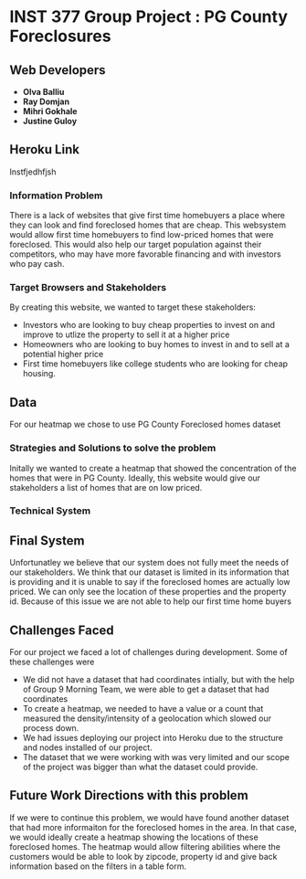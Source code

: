 # INST 377 Group Project : PG County Foreclosures

## Web Developers

* **Olva Balliu** 
* **Ray Domjan** 
* **Mihri Gokhale** 
* **Justine Guloy** 

## Heroku Link 
Instfjedhfjsh

### Information Problem 
There is a lack of websites that give first time homebuyers a place where they can look and find foreclosed homes that are cheap. This websystem would allow first time homebuyers to find low-priced homes that were foreclosed.
This would also help our target population against their competitors, who may have more favorable financing and with investors who pay cash.

### Target Browsers and Stakeholders
By creating this website, we wanted to target these stakeholders: 
* Investors who are looking to buy cheap properties to invest on and improve to utlize the property to sell it at a higher price
* Homeowners who are looking to buy homes to invest in and to sell at a potential higher price
* First time homebuyers like college students who are looking for cheap housing. 

## Data
For our heatmap we chose to use PG County Foreclosed homes dataset 

### Strategies and Solutions to solve the problem
Initally we wanted to create a heatmap that showed the concentration of the homes that were in PG County. Ideally, this website would give our stakeholders a list of homes that are on low priced. 

### Technical System 


## Final System
Unfortunatley we believe that our system does not fully meet the needs of our stakeholders. We think that our dataset is limited in its information that is providing and it is unable to say if the foreclosed homes are actually low priced. We can only see the location of these properties and the property id. Because of this issue we are not able to help our first time home buyers

## Challenges Faced
For our project we faced a lot of challenges during development. Some of these challenges were 

* We did not have a dataset that had coordinates intially, but with the help of Group 9 Morning Team, we were able to get a dataset that had coordinates
* To create a heatmap, we needed to have a value or a count that measured the density/intensity of a geolocation which slowed our process down. 
* We had issues deploying our project into Heroku due to the structure and nodes installed of our project. 
* The dataset that we were working with was very limited and our scope of the project was bigger than what the dataset could provide. 


## Future Work Directions with this problem 
If we were to continue this problem, we would have found another dataset that had more informaiton for the foreclosed homes in the area. In that case, we would ideally create a heatmap showing the locations of these foreclosed homes. The heatmap would allow filtering abilities where the customers would be able to look by zipcode, property id and give back information based on the filters in a table form. 



